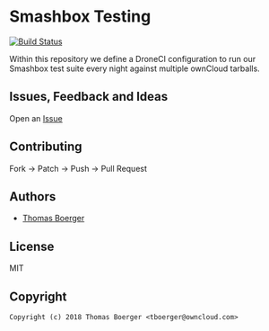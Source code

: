 # Smashbox Testing

[![Build Status](https://drone.owncloud.com/api/badges/owncloud/smashbox-testing/status.svg)](https://drone.owncloud.com/owncloud/smashbox-testing)

Within this repository we define a DroneCI configuration to run our Smashbox test suite every night against multiple ownCloud tarballs.


## Issues, Feedback and Ideas

Open an [Issue](https://github.com/owncloud/smashbox-testing/issues)


## Contributing

Fork -> Patch -> Push -> Pull Request


## Authors

* [Thomas Boerger](https://github.com/tboerger)


## License

MIT


## Copyright

```
Copyright (c) 2018 Thomas Boerger <tboerger@owncloud.com>
```
